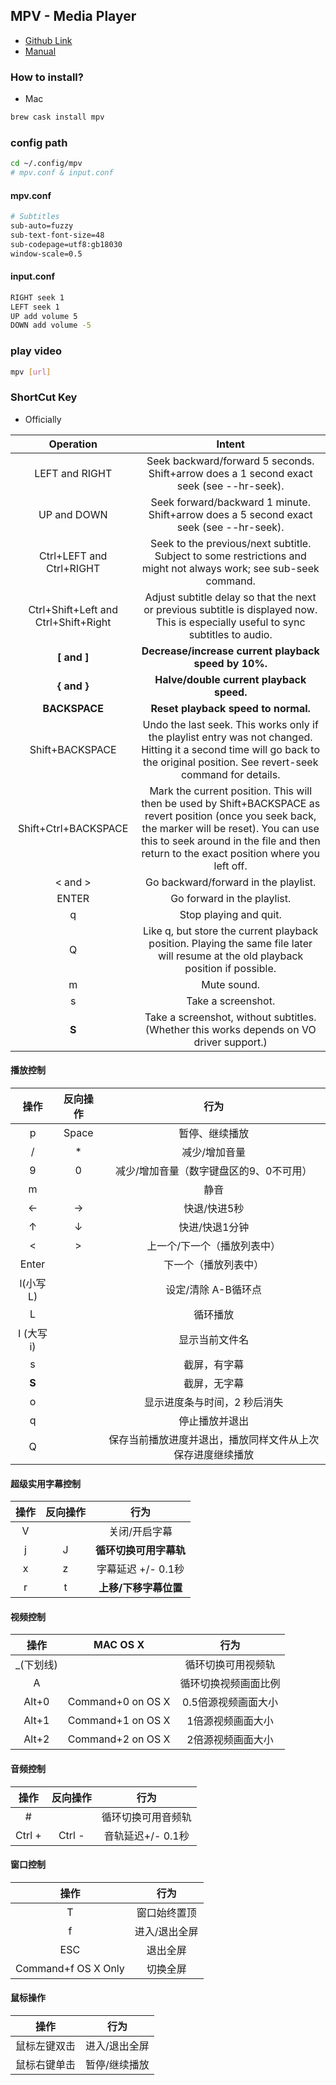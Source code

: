 ## MPV - Media Player
- [Github Link](https://github.com/mpv-player/mpv)
- [Manual](https://mpv.io/manual/master/)

### How to install?
- Mac

```bash
brew cask install mpv
```

### config path
```bash
cd ~/.config/mpv
# mpv.conf & input.conf
```

#### mpv.conf
```bash
# Subtitles
sub-auto=fuzzy
sub-text-font-size=48
sub-codepage=utf8:gb18030
window-scale=0.5
```

#### input.conf
```bash
RIGHT seek 1
LEFT seek 1
UP add volume 5
DOWN add volume -5
```

### play video
```bash
mpv [url]
```

### ShortCut Key
- Officially

Operation|Intent
:---:|:---:
LEFT and RIGHT|Seek backward/forward 5 seconds. Shift+arrow does a 1 second exact seek (see --hr-seek).
UP and DOWN| Seek forward/backward 1 minute. Shift+arrow does a 5 second exact seek (see --hr-seek).
Ctrl+LEFT and Ctrl+RIGHT|Seek to the previous/next subtitle. Subject to some restrictions and might not always work; see sub-seek command.
Ctrl+Shift+Left and Ctrl+Shift+Right|Adjust subtitle delay so that the next or previous subtitle is displayed now. This is especially useful to sync subtitles to audio.
**[ and ]**|**Decrease/increase current playback speed by 10%.**
**{ and }**|**Halve/double current playback speed.**
**BACKSPACE**|**Reset playback speed to normal.**
Shift+BACKSPACE|Undo the last seek. This works only if the playlist entry was not changed. Hitting it a second time will go back to the original position. See revert-seek command for details.
Shift+Ctrl+BACKSPACE|Mark the current position. This will then be used by Shift+BACKSPACE as revert position (once you seek back, the marker will be reset). You can use this to seek around in the file and then return to the exact position where you left off.
< and >|Go backward/forward in the playlist.
ENTER|Go forward in the playlist.
q|Stop playing and quit.
Q|Like q, but store the current playback position. Playing the same file later will resume at the old playback position if possible.
m|Mute sound.
s|Take a screenshot.
**S**|Take a screenshot, without subtitles. (Whether this works depends on VO driver support.)

#### 播放控制
操作|反向操作|行为
:---:|:---:|:---:
p	|Space	|暂停、继续播放
/	|*|减少/增加音量
9	|0|	减少/增加音量（数字键盘区的9、0不可用）
m	 |	|静音
←	|→|	快退/快进5秒
↑	|↓|	快进/快退1分钟
<	|>|	上一个/下一个（播放列表中）
Enter	|| 	下一个（播放列表中）
l(小写L) ||设定/清除 A-B循环点
L	 	||循环播放
I (大写 i)	||显示当前文件名
s	||截屏，有字幕
**S**	||截屏，无字幕
o	||显示进度条与时间，2 秒后消失
q	 	||停止播放并退出
Q	 	||保存当前播放进度并退出，播放同样文件从上次保存进度继续播放

#### 超级实用字幕控制
操作|反向操作|行为
:---:|:---:|:---:
V	|| 	关闭/开启字幕
j	|J|	**循环切换可用字幕轨**
x	|z|	字幕延迟 +/- 0.1秒
r	|t|	**上移/下移字幕位置**

#### 视频控制
操作|MAC OS X|行为
:---:|:---:|:---:
_(下划线)	| |	循环切换可用视频轨
A	 	||循环切换视频画面比例
Alt+0	|Command+0 on OS X|	0.5倍源视频画面大小
Alt+1	|Command+1 on OS X|	1倍源视频画面大小
Alt+2	|Command+2 on OS X|	2倍源视频画面大小

#### 音频控制
操作|反向操作|行为
:---:|:---:|:---:
\#	 	||循环切换可用音频轨
Ctrl +	|Ctrl -|	音轨延迟+/- 0.1秒

#### 窗口控制
操作|行为
:---:|:---:
T	|窗口始终置顶
f	|进入/退出全屏
ESC	|退出全屏
Command+f OS X Only|切换全屏

#### 鼠标操作
操作|行为
---|---
鼠标左键双击	|进入/退出全屏
鼠标右键单击	|暂停/继续播放